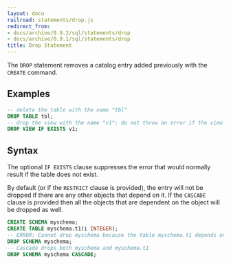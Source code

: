 ```yaml
---
layout: docu
railroad: statements/drop.js
redirect_from:
- docs/archive/0.9.2/sql/statements/drop
- docs/archive/0.9.1/sql/statements/drop
title: Drop Statement
---
```


The `DROP` statement removes a catalog entry added previously with the `CREATE` command.

## Examples

```sql
-- delete the table with the name "tbl"
DROP TABLE tbl;
-- drop the view with the name "v1"; do not throw an error if the view does not exist
DROP VIEW IF EXISTS v1;
```

## Syntax

<div id="rrdiagram"></div>

The optional `IF EXISTS` clause suppresses the error that would normally result if the table does not exist.

By default (or if the `RESTRICT` clause is provided), the entry will not be dropped if there are any other objects that depend on it. If the `CASCADE` clause is provided then all the objects that are dependent on the object will be dropped as well.

```sql
CREATE SCHEMA myschema;
CREATE TABLE myschema.t1(i INTEGER);
-- ERROR: Cannot drop myschema because the table myschema.t1 depends on it.
DROP SCHEMA myschema;
-- Cascade drops both myschema and myschema.t1
DROP SCHEMA myschema CASCADE;
```